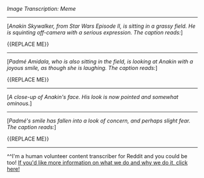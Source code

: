 *Image Transcription: Meme*

---  

[*Anakin Skywalker, from Star Wars Episode II, is sitting in a grassy field. He is squinting off-camera with a serious expression. The caption reads:*]

{{REPLACE ME}}

---

[*Padmé Amidala, who is also sitting in the field, is looking at Anakin with a joyous smile, as though she is laughing. The caption reads:*]

{{REPLACE ME}}

---

[*A close-up of Anakin's face. His look is now pointed and somewhat ominous.*]

---

[*Padmé's smile has fallen into a look of concern, and perhaps slight fear. The caption reads:*]

{{REPLACE ME}}

---

^^I'm&#32;a&#32;human&#32;volunteer&#32;content&#32;transcriber&#32;for&#32;Reddit&#32;and&#32;you&#32;could&#32;be&#32;too!&#32;[If&#32;you'd&#32;like&#32;more&#32;information&#32;on&#32;what&#32;we&#32;do&#32;and&#32;why&#32;we&#32;do&#32;it,&#32;click&#32;here!](https://www.reddit.com/r/TranscribersOfReddit/wiki/index)
